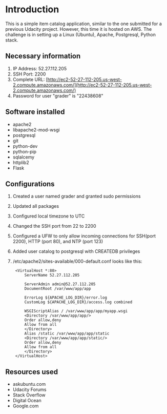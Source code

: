 # Introduction
This is a simple item catalog application, similar to the one submitted for a previous Udacity project. However, this time it is hosted on AWS. The challenge is in setting up a Linux (Ubuntu), Apache, Postgresql, Python stack.

## Necessary information
1. IP Address: 52.27.112.205
2. SSH Port: 2200
3. Complete URL: [http://ec2-52-27-112-205.us-west-2.compute.amazonaws.com/](http://ec2-52-27-112-205.us-west-2.compute.amazonaws.com/)
4. Password for user "grader" is "22438608"

## Software installed
- apache2
- libapache2-mod-wsgi
- postgresql
- git
- python-dev
- python-pip
- sqlalcemy
- httplib2
- Flask

## Configurations
1. Created a user named grader and granted sudo permissions
2. Updated all packages
3. Configured local timezone to UTC
4. Changed the SSH port from 22 to 2200
5. Configured a UFW to only allow incoming connections for SSH(port 2200), HTTP (port 80), and NTP (port 123)
6. Added user catalog to postgresql with CREATEDB privileges
7. /etc/apache2/sites-available/000-default.conf looks like this:

		<VirtualHost *:80>
        	ServerName 52.27.112.205

	        ServerAdmin admin@52.27.112.205
	        DocumentRoot /var/www/app/app

	        ErrorLog ${APACHE_LOG_DIR}/error.log
	        CustomLog ${APACHE_LOG_DIR}/access.log combined

	        WSGIScriptAlias / /var/www/app/app/myapp.wsgi
	        <Directory /var/www/app/app/>
	        Order allow,deny
	        Allow from all
	        </Directory>
	        Alias /static /var/www/app/app/static
	        <Directory /var/www/app/app/static/>
	        Order allow,deny
	        Allow from all
	        </Directory>
		</VirtualHost>

## Resources used
- askubuntu.com
- Udacity Forums
- Stack Overflow
- Digital Ocean
- Google.com